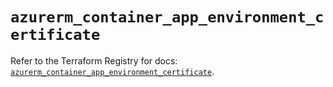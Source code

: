 # `azurerm_container_app_environment_certificate`

Refer to the Terraform Registry for docs: [`azurerm_container_app_environment_certificate`](https://registry.terraform.io/providers/hashicorp/azurerm/4.45.0/docs/resources/container_app_environment_certificate).
